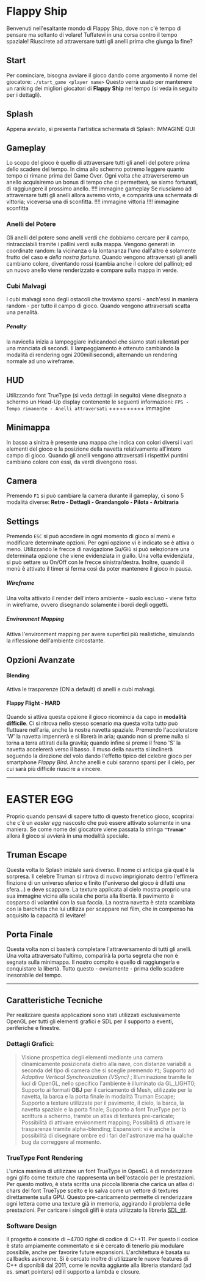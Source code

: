# Flappy Ship 
Benvenuti nell'esaltante mondo di Flappy Ship, dove non c'è tempo di pensare ma soltanto di volare! 
Tuffatevi in una corsa contro il tempo spaziale! Riuscirete ad attraversare tutti gli anelli prima che giunga la fine?

## Start 
Per cominciare, bisogna avviare il gioco dando come argomento il nome del giocatore:
`./start_game <player name>`
Questo verrà usato per mantenere un ranking dei migliori giocatori di **Flappy Ship** nel tempo (si veda in seguito per i dettagli). 

## Splash 
Appena avviato, si presenta l'artistica schermata di Splash: 
IMMAGINE QUI 

## Gameplay 
Lo scopo del gioco è quello di attraversare tutti gli anelli del potere prima dello scadere del tempo. In cima allo schermo potremo leggere quanto tempo ci rimane prima del Game Over. Ogni volta che attraverseremo un anello acquisiremo un bonus di tempo che ci permetterà, se siamo fortunati, di raggiungere il prossimo anello. 
!!!! immagine gameplay 
Se riusciamo ad attraversare tutti gli anelli allora avremo vinto, e comparirà una schermata di vittoria; viceversa una di sconfitta. 
!!!! immagine vittoria
!!!! immagine sconfitta

### Anelli del Potere
Gli anelli del potere sono anelli verdi che dobbiamo cercare per il campo, rintracciabili tramite i pallini verdi sulla mappa. Vengono generati in coordinate random: la vicinanza o la lontananza l'uno dall'altro è solamente frutto del caso e *della nostra fortuna*. 
Quando vengono attraversati gli anelli cambiano colore, diventando rossi (cambia anche il colore del pallino); ed un nuovo anello viene renderizzato e compare sulla mappa in verde.  

### Cubi Malvagi
I cubi malvagi sono degli ostacoli che troviamo sparsi - anch'essi in maniera random - per tutto il campo di gioco. Quando vengono attraversati scatta una penalità.

##### Penalty 
la navicella inizia a lampeggiare indicandoci che siamo stati rallentati per una manciata di secondi. Il lampeggiamento è ottenuto cambiando la modalità di rendering ogni 200millisecondi, alternando un rendering normale ad uno wireframe. 

## HUD 
Utilizzando font TrueType (si veda dettagli in seguito) viene disegnato a schermo un Head-Up display contenente le seguenti informazioni: 
`FPS - Tempo rimanente - Anelli attraversati`
++++++++++ immagine  

## Minimappa
In basso a sinitra è presente una mappa che indica con colori diversi i vari elementi del gioco e la posizione della navetta relativamente all'intero campo di gioco. 
Quando gli anelli vengono attraversati i rispettivi puntini cambiano colore con essi, da verdi divengono rossi. 

## Camera
Premendo `F1` si può cambiare la camera durante il gameplay, ci sono 5 modalità diverse: 
**Retro - Dettagli - Grandangolo - Pilota - Arbitraria**

## Settings
Premendo `ESC` si può accedere in ogni momento di gioco al menù e modificare determinate opzioni. Per ogni opzione vi è indicato se è attiva o meno. Utilizzando le frecce di navigazione Su/Giù si può selezionare una determinata opzione che viene evidenziata in giallo. Una volta evidenziata, si può settare su On/Off con le frecce sinistra/destra.
Inoltre, quando il menù è attivato il timer si ferma così da poter mantenere il gioco in pausa. 


##### Wireframe
Una volta attivato il render dell'intero ambiente - suolo escluso - viene fatto in wireframe, ovvero disegnando solamente i bordi degli oggetti. 

##### Environment Mapping 
Attiva l'environment mapping per avere superfici più realistiche, simulando la riflessione dell'ambiente circostante. 


## Opzioni Avanzate 
#### Blending
Attiva le trasparenze (ON a default) di anelli e cubi malvagi. 

#### Flappy Flight - HARD 
Quando si attiva questa opzione il gioco ricomincia da capo in **modalità difficile**. Ci si ritrova nello stesso scenario ma questa volta tutto può fluttuare nell'aria, anche la nostra navetta spaziale. Premendo l'acceleratore 'W' la navetta impennerà e si librerà in aria; quando non si preme nulla si torna a terra attirati dalla gravità; quando infine si preme il freno 'S' la navetta accelererà verso il basso. Il muso della navetta si inclinerà seguendo la direzione del volo dando l'effetto tipico del celebre gioco per smartphone *Flappy Bird*. 
Anche anelli e cubi saranno sparsi per il cielo, per cui sarà più difficile riuscire a vincere. 
___
# EASTER EGG 
Proprio quando pensavi di sapere tutto di questo frenetico gioco, scoprirai che c'è un *easter egg* nascosto che può essere attivato solamente in una maniera. 
Se come nome del giocatore viene passata la stringa **` "Truman" `** allora il gioco si avvierà in una modalità speciale. 

## Truman Escape 
Questa volta lo Splash iniziale sarà diverso. Il nome ci anticipa già qual è la sorpresa. Il celebre Truman si ritrova di nuovo imprigionato dentro l'effimera finzione di un universo sferico e finito (l'universo del gioco è difatti una sfera...) e deve scappare. 
La texture applicata al cielo mostra proprio una sua immagine vicina alla scala che porta alla libertà. Il pavimento è cosparso di volantini con la sua faccia. 
La nostra navetta è stata scambiata con la barchetta che lui utilizza per scappare nel film, che in compenso ha acquisito la capacità di levitare! 

## Porta Finale 
Questa volta non ci basterà completare l'attraversamento di tutti gli anelli. Una volta attraversato l'ultimo, comparirà la porta segreta che non è segnata sulla minimappa. Il nostro compito è quello di raggiungerla e conquistare la libertà. Tutto questo - ovviamente - prima dello scadere inesorabile del tempo. 

___

## Caratteristiche Tecniche 
Per realizzare questa applicazioni sono stati utilizzati esclusivamente OpenGL per tutti gli elementi grafici e SDL per il supporto a eventi, periferiche e finestre. 

### Dettagli Grafici: 
> Visione prospettica degli elementi mediante una camera dinamicamente posizionata dietro alla nave, con distanze variabili a seconda del tipo di camera che si sceglie premendo `F1`; 
> Supporto ad *Adaptive Vertical Synchronization (VSync)* ;
> Illuminazione tramite le luci di OpenGL, nello specifico l'ambiente è illuminato da GL\_LIGHT0;
> Supporto ai formati **OBJ** per il caricamento di Mesh, utilizzate per la navetta, la barca e la porta finale in modalità Truman Escape; 
> Supporto a texture utilizzate per il pavimento, il cielo, la barca, la navetta spaziale e la porta finale;
> Supporto a font TrueType per la scrittura a schermo, tramite un atlas di textures pre-caricate; 
> Possibilità di attivare environment mapping; 
> Possibilità di attivare le trasparenze tramite alpha-blending; 
> Espansioni: vi è anche la possibilità di disegnare ombre ed i fari dell'astronave ma ha qualche bug da correggere al momento. 

### TrueType Font Rendering 
L'unica maniera di utilizzare un font TrueType in OpenGL è di renderizzare ogni glifo come texture che rappresenta un bell'ostacolo per le prestazioni. 
Per questo motivo, è stata scritta una piccola libreria che carica un atlas di chars del font TrueType scelto e lo salva come un vettore di textures direttamente sulla GPU. Questo pre-caricamento permette di renderizzare ogni lettera come una texture già in memoria, aggirando il problema delle prestazioni. 
Per caricare i singoli glifi è stata utilizzato la libreria [SDL_ttf](https://www.libsdl.org/projects/SDL_ttf/docs/index.html). 

### Software Design 
Il progetto è consiste di ~4700 righe di codice di C++11. Per questo il codice è stato ampiamente commentato e si è cercato di tenerlo più modulare possibile, anche per favorire future espansioni. L'architettura è basata su callbacks asincrone. Si è cercato inoltre di utilizzare le nuove features di C++ disponibili dal 2011, come le novità aggiunte alla libreria standard (ad es. smart pointers) ed il supporto a lambda e closure.

